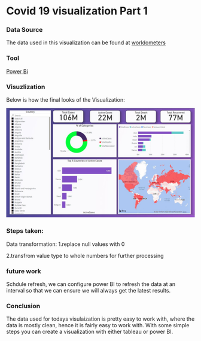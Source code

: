 # Covid 19 visualization Part 1

### Data Source 
The data used in this visualization can be found at [worldometers](https://www.worldometers.info/coronavirus)

### Tool
[Power Bi](https://powerbi.microsoft.com/en-us/)

### Visuzlization
Below is how the final looks of the Visualization:

![Figure1](https://github.com/MingSheng92/VisualizationChallenge/blob/main/image/Covid19_dashboard.JPG)

### Steps taken: 
Data transformation: 
1.replace null values with 0

2.transfrom value type to whole numbers for further processing


### future work
Schdule refresh, we can configure power BI to refresh the data at an interval so that we can ensure we will always get the latest results.

### Conclusion 
The data used for todays visulaization is pretty easy to work with, where the data is mostly clean, hence it is fairly easy to work with. With some simple steps you can create a visualization with either tableau or power BI.
